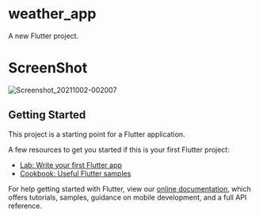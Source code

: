 # weather_app

A new Flutter project.
# ScreenShot
![Screenshot_20211002-002007](https://user-images.githubusercontent.com/26098900/135687488-f9d21d1c-5125-46e3-906f-0a2491fd11cc.jpg)

## Getting Started

This project is a starting point for a Flutter application.

A few resources to get you started if this is your first Flutter project:

- [Lab: Write your first Flutter app](https://flutter.dev/docs/get-started/codelab)
- [Cookbook: Useful Flutter samples](https://flutter.dev/docs/cookbook)

For help getting started with Flutter, view our
[online documentation](https://flutter.dev/docs), which offers tutorials,
samples, guidance on mobile development, and a full API reference.
